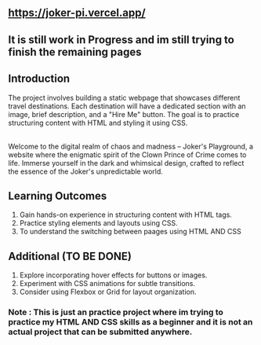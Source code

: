 ## https://joker-pi.vercel.app/


## It is still work in Progress and im still trying to finish the remaining pages 

## Introduction 

The project involves building a static webpage that showcases different travel destinations. Each destination will have a dedicated section with an image, brief description, and a "Hire Me" button. The goal is to practice structuring content with HTML and styling it using CSS.
<br>
<br>

Welcome to the digital realm of chaos and madness – Joker's Playground, a website where the enigmatic spirit of the Clown Prince of Crime comes to life. Immerse yourself in the dark and whimsical design, crafted to reflect the essence of the Joker's unpredictable world.


## Learning Outcomes 
1) Gain hands-on experience in structuring content with HTML tags.
2) Practice styling elements and layouts using CSS.
3) To understand the switching between paages using HTML AND CSS

## Additional (TO BE DONE)

1) Explore incorporating hover effects for buttons or images.
2) Experiment with CSS animations for subtle transitions.
3) Consider using Flexbox or Grid for layout organization.


### Note : This is just an practice project where im trying to practice my HTML AND CSS skills as a beginner and it is not an actual project that can be submitted anywhere. 
